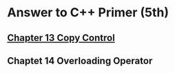 # Answer to C++ Primer (5th)

## [Chapter 13 Copy Control](ch13)

## Chaptet 14 Overloading Operator

